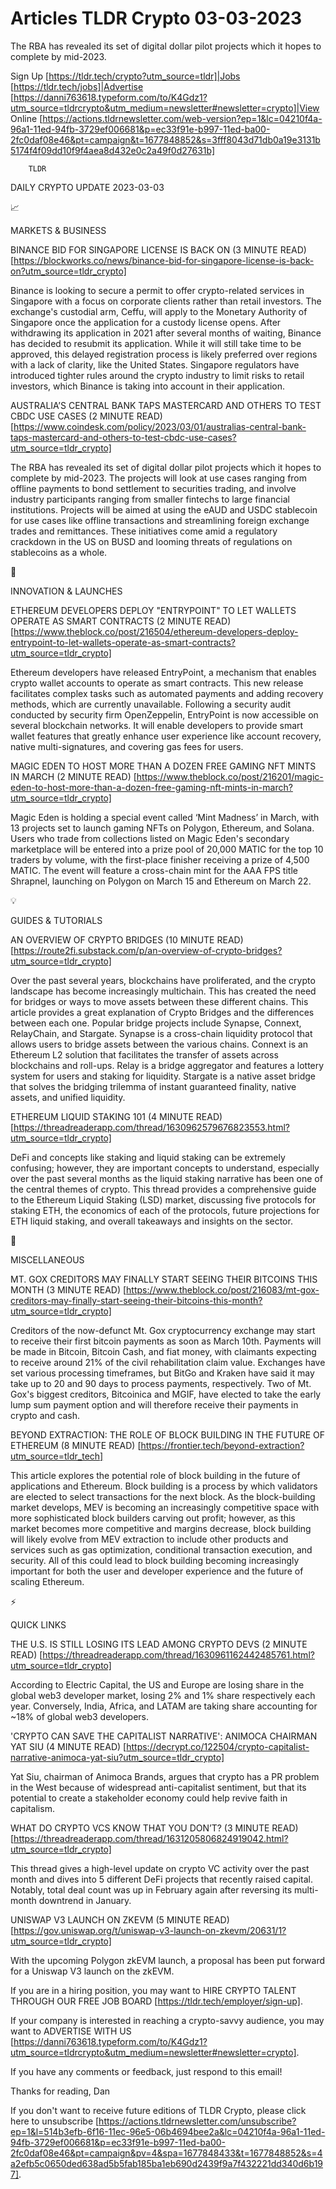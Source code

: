 # Articles TLDR Crypto 03-03-2023

The RBA has revealed its set of digital dollar pilot projects which it
hopes to complete by mid-2023.  

Sign Up [https://tldr.tech/crypto?utm_source=tldr]|Jobs
[https://tldr.tech/jobs]|Advertise
[https://danni763618.typeform.com/to/K4Gdz1?utm_source=tldrcrypto&utm_medium=newsletter#newsletter=crypto]|View
Online
[https://actions.tldrnewsletter.com/web-version?ep=1&lc=04210f4a-96a1-11ed-94fb-3729ef006681&p=ec33f91e-b997-11ed-ba00-2fc0daf08e46&pt=campaign&t=1677848852&s=3fff8043d71db0a19e3131b5174f4f09dd10f9f4aea8d432e0c2a49f0d27631b]


		TLDR 

DAILY CRYPTO UPDATE 2023-03-03

📈 

MARKETS & BUSINESS

BINANCE BID FOR SINGAPORE LICENSE IS BACK ON (3 MINUTE READ)
[https://blockworks.co/news/binance-bid-for-singapore-license-is-back-on?utm_source=tldr_crypto]


Binance is looking to secure a permit to offer crypto-related services
in Singapore with a focus on corporate clients rather than retail
investors. The exchange's custodial arm, Ceffu, will apply to the
Monetary Authority of Singapore once the application for a custody
license opens. After withdrawing its application in 2021 after several
months of waiting, Binance has decided to resubmit its application.
While it will still take time to be approved, this delayed
registration process is likely preferred over regions with a lack of
clarity, like the United States. Singapore regulators have introduced
tighter rules around the crypto industry to limit risks to retail
investors, which Binance is taking into account in their application. 

AUSTRALIA’S CENTRAL BANK TAPS MASTERCARD AND OTHERS TO TEST CBDC USE
CASES (2 MINUTE READ)
[https://www.coindesk.com/policy/2023/03/01/australias-central-bank-taps-mastercard-and-others-to-test-cbdc-use-cases?utm_source=tldr_crypto]


The RBA has revealed its set of digital dollar pilot projects which it
hopes to complete by mid-2023. The projects will look at use cases
ranging from offline payments to bond settlement to securities
trading, and involve industry participants ranging from smaller
fintechs to large financial institutions. Projects will be aimed at
using the eAUD and USDC stablecoin for use cases like offline
transactions and streamlining foreign exchange trades and remittances.
These initiatives come amid a regulatory crackdown in the US on BUSD
and looming threats of regulations on stablecoins as a whole. 

🚀 

INNOVATION & LAUNCHES

ETHEREUM DEVELOPERS DEPLOY "ENTRYPOINT" TO LET WALLETS OPERATE AS
SMART CONTRACTS (2 MINUTE READ)
[https://www.theblock.co/post/216504/ethereum-developers-deploy-entrypoint-to-let-wallets-operate-as-smart-contracts?utm_source=tldr_crypto]


Ethereum developers have released EntryPoint, a mechanism that enables
crypto wallet accounts to operate as smart contracts. This new release
facilitates complex tasks such as automated payments and adding
recovery methods, which are currently unavailable. Following a
security audit conducted by security firm OpenZeppelin, EntryPoint is
now accessible on several blockchain networks. It will enable
developers to provide smart wallet features that greatly enhance user
experience like account recovery, native multi-signatures, and
covering gas fees for users. 

MAGIC EDEN TO HOST MORE THAN A DOZEN FREE GAMING NFT MINTS IN MARCH (2
MINUTE READ)
[https://www.theblock.co/post/216201/magic-eden-to-host-more-than-a-dozen-free-gaming-nft-mints-in-march?utm_source=tldr_crypto]


Magic Eden is holding a special event called ‘Mint Madness’ in
March, with 13 projects set to launch gaming NFTs on Polygon,
Ethereum, and Solana. Users who trade from collections listed on Magic
Eden's secondary marketplace will be entered into a prize pool of
20,000 MATIC for the top 10 traders by volume, with the first-place
finisher receiving a prize of 4,500 MATIC. The event will feature a
cross-chain mint for the AAA FPS title Shrapnel, launching on Polygon
on March 15 and Ethereum on March 22. 

💡 

GUIDES & TUTORIALS

AN OVERVIEW OF CRYPTO BRIDGES (10 MINUTE READ)
[https://route2fi.substack.com/p/an-overview-of-crypto-bridges?utm_source=tldr_crypto]


Over the past several years, blockchains have proliferated, and the
crypto landscape has become increasingly multichain. This has created
the need for bridges or ways to move assets between these different
chains. This article provides a great explanation of Crypto Bridges
and the differences between each one. Popular bridge projects include
Synapse, Connext, RelayChain, and Stargate. Synapse is a cross-chain
liquidity protocol that allows users to bridge assets between the
various chains. Connext is an Ethereum L2 solution that facilitates
the transfer of assets across blockchains and roll-ups. Relay is a
bridge aggregator and features a lottery system for users and staking
for liquidity. Stargate is a native asset bridge that solves the
bridging trilemma of instant guaranteed finality, native assets, and
unified liquidity. 

ETHEREUM LIQUID STAKING 101 (4 MINUTE READ)
[https://threadreaderapp.com/thread/1630962579676823553.html?utm_source=tldr_crypto]


DeFi and concepts like staking and liquid staking can be extremely
confusing; however, they are important concepts to understand,
especially over the past several months as the liquid staking
narrative has been one of the central themes of crypto. This thread
provides a comprehensive guide to the Ethereum Liquid Staking (LSD)
market, discussing five protocols for staking ETH, the economics of
each of the protocols, future projections for ETH liquid staking, and
overall takeaways and insights on the sector. 

🦄 

MISCELLANEOUS

MT. GOX CREDITORS MAY FINALLY START SEEING THEIR BITCOINS THIS MONTH
(3 MINUTE READ)
[https://www.theblock.co/post/216083/mt-gox-creditors-may-finally-start-seeing-their-bitcoins-this-month?utm_source=tldr_crypto]


Creditors of the now-defunct Mt. Gox cryptocurrency exchange may start
to receive their first bitcoin payments as soon as March 10th.
Payments will be made in Bitcoin, Bitcoin Cash, and fiat money, with
claimants expecting to receive around 21% of the civil rehabilitation
claim value. Exchanges have set various processing timeframes, but
BitGo and Kraken have said it may take up to 20 and 90 days to process
payments, respectively. Two of Mt. Gox's biggest creditors, Bitcoinica
and MGIF, have elected to take the early lump sum payment option and
will therefore receive their payments in crypto and cash. 

BEYOND EXTRACTION: THE ROLE OF BLOCK BUILDING IN THE FUTURE OF
ETHEREUM (8 MINUTE READ)
[https://frontier.tech/beyond-extraction?utm_source=tldr_tech] 

This article explores the potential role of block building in the
future of applications and Ethereum. Block building is a process by
which validators are elected to select transactions for the next
block. As the block-building market develops, MEV is becoming an
increasingly competitive space with more sophisticated block builders
carving out profit; however, as this market becomes more competitive
and margins decrease, block building will likely evolve from MEV
extraction to include other products and services such as gas
optimization, conditional transaction execution, and security. All of
this could lead to block building becoming increasingly important for
both the user and developer experience and the future of scaling
Ethereum. 

⚡ 

QUICK LINKS

THE U.S. IS STILL LOSING ITS LEAD AMONG CRYPTO DEVS (2 MINUTE READ)
[https://threadreaderapp.com/thread/1630961162442485761.html?utm_source=tldr_crypto]


According to Electric Capital, the US and Europe are losing share in
the global web3 developer market, losing 2% and 1% share respectively
each year. Conversely, India, Africa, and LATAM are taking share
accounting for ~18% of global web3 developers. 

'CRYPTO CAN SAVE THE CAPITALIST NARRATIVE': ANIMOCA CHAIRMAN YAT SIU
(4 MINUTE READ)
[https://decrypt.co/122504/crypto-capitalist-narrative-animoca-yat-siu?utm_source=tldr_crypto]


Yat Siu, chairman of Animoca Brands, argues that crypto has a PR
problem in the West because of widespread anti-capitalist sentiment,
but that its potential to create a stakeholder economy could help
revive faith in capitalism. 

WHAT DO CRYPTO VCS KNOW THAT YOU DON’T? (3 MINUTE READ)
[https://threadreaderapp.com/thread/1631205806824919042.html?utm_source=tldr_crypto]


This thread gives a high-level update on crypto VC activity over the
past month and dives into 5 different DeFi projects that recently
raised capital. Notably, total deal count was up in February again
after reversing its multi-month downtrend in January. 

UNISWAP V3 LAUNCH ON ZKEVM (5 MINUTE READ)
[https://gov.uniswap.org/t/uniswap-v3-launch-on-zkevm/20631/1?utm_source=tldr_crypto]


With the upcoming Polygon zkEVM launch, a proposal has been put
forward for a Uniswap V3 launch on the zkEVM. 

If you are in a hiring position, you may want to HIRE CRYPTO TALENT
THROUGH OUR FREE JOB BOARD [https://tldr.tech/employer/sign-up]. 

If your company is interested in reaching a crypto-savvy audience, you
may want to ADVERTISE WITH US
[https://danni763618.typeform.com/to/K4Gdz1?utm_source=tldrcrypto&utm_medium=newsletter#newsletter=crypto].


If you have any comments or feedback, just respond to this email! 

Thanks for reading, 
Dan 

If you don't want to receive future editions of TLDR Crypto,
please click here to unsubscribe
[https://actions.tldrnewsletter.com/unsubscribe?ep=1&l=514b3efb-6f16-11ec-96e5-06b4694bee2a&lc=04210f4a-96a1-11ed-94fb-3729ef006681&p=ec33f91e-b997-11ed-ba00-2fc0daf08e46&pt=campaign&pv=4&spa=1677848433&t=1677848852&s=4a2efb5c0650ded638ad5b5fab185ba1eb690d2439f9a7f432221dd340d6b197].


 